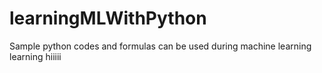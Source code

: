 # learningMLWithPython
Sample python codes and formulas can be used during machine learning learning 
hiiiii
